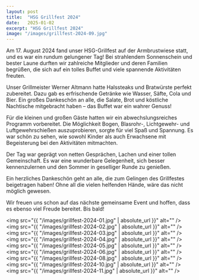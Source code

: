 ```yaml
---
layout: post
title:  "HSG Grillfest 2024"
date:   2025-01-02
excerpt: "HSG Grillfest 2024"
image: "/images/grillfest-2024-09.jpg"
---
```


Am 17. August 2024 fand unser HSG-Grillfest auf der Armbrustwiese statt, und es war ein rundum gelungener Tag! Bei strahlendem Sonnenschein und bester Laune durften wir zahlreiche Mitglieder und deren Familien begrüßen, die sich auf ein tolles Buffet und viele spannende Aktivitäten freuten.

Unser Grillmeister Werner Altmann hatte Halssteaks und Bratwürste perfekt zubereitet. 
Dazu gab es erfrischende Getränke wie Wasser, Säfte, Cola und Bier. 
Ein großes Dankeschön an alle, die Salate, Brot und köstliche Nachtische mitgebracht haben – das Buffet war ein wahrer Genuss!

Für die kleinen und großen Gäste hatten wir ein abwechslungsreiches Programm vorbereitet. Die Möglichkeit Bogen, Blasrohr-, Lichtgewehr- und Luftgewehrschießen auszuprobieren, sorgte für viel Spaß und Spannung. Es war schön zu sehen, wie sowohl Kinder als auch Erwachsene mit Begeisterung bei den Aktivitäten mitmachten.

Der Tag war geprägt von netten Gesprächen, Lachen und einer tollen Gemeinschaft. Es war eine wunderbare Gelegenheit, sich besser kennenzulernen und den Sommer in geselliger Runde zu genießen.

Ein herzliches Dankeschön geht an alle, die zum Gelingen des Grillfestes beigetragen haben! Ohne all die vielen helfenden Hände, wäre das nicht möglich gewesen. 

Wir freuen uns schon auf das nächste gemeinsame Event und hoffen, dass es ebenso viel Freude bereitet. Bis bald!

<span class="image fit"><img src="{{ "/images/grillfest-2024-01.jpg" | absolute_url }}" alt="" /></span>
<span class="image fit"><img src="{{ "/images/grillfest-2024-02.jpg" | absolute_url }}" alt="" /></span>
<span class="image fit"><img src="{{ "/images/grillfest-2024-03.jpg" | absolute_url }}" alt="" /></span>
<span class="image fit"><img src="{{ "/images/grillfest-2024-04.jpg" | absolute_url }}" alt="" /></span>
<span class="image fit"><img src="{{ "/images/grillfest-2024-05.jpg" | absolute_url }}" alt="" /></span>
<span class="image fit"><img src="{{ "/images/grillfest-2024-06.jpg" | absolute_url }}" alt="" /></span>
<span class="image fit"><img src="{{ "/images/grillfest-2024-08.jpg" | absolute_url }}" alt="" /></span>
<span class="image fit"><img src="{{ "/images/grillfest-2024-10.jpg" | absolute_url }}" alt="" /></span>
<span class="image fit"><img src="{{ "/images/grillfest-2024-11.jpg" | absolute_url }}" alt="" /></span>
